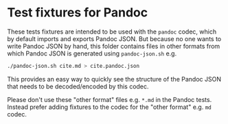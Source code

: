 # Test fixtures for Pandoc

These tests fixtures are intended to be used with the `pandoc` codec, which by default imports and exports Pandoc JSON. But because no one wants to write Pandoc JSON by hand, this folder contains files in other formats from which Pandoc JSON is generated using `pandoc-json.sh` e.g.

```bash
./pandoc-json.sh cite.md > cite.pandoc.json
```

This provides an easy way to quickly see the structure of the Pandoc JSON that needs to be decoded/encoded by this codec.

Please don't use these "other format" files e.g. `*.md` in the Pandoc tests. Instead prefer adding fixtures to the codec for the "other format" e.g. `md` codec.
